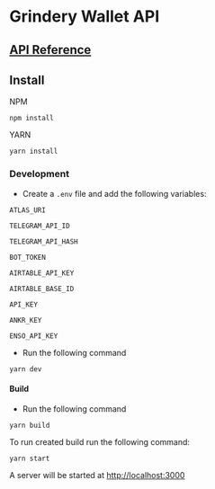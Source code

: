 # Grindery Wallet API

## [API Reference](https://wallet-api.grindery.io/docs/)

## Install

NPM

```
npm install
```

YARN

```
yarn install
```

### Development

- Create a `.env` file and add the following variables:

`ATLAS_URI`

`TELEGRAM_API_ID`

`TELEGRAM_API_HASH`

`BOT_TOKEN`

`AIRTABLE_API_KEY`

`AIRTABLE_BASE_ID`

`API_KEY`

`ANKR_KEY`

`ENSO_API_KEY`

- Run the following command

```
yarn dev
```

#### Build

- Run the following command

```
yarn build
```

To run created build run the following command:

```
yarn start
```

A server will be started at [http://localhost:3000](http://localhost:3000)
